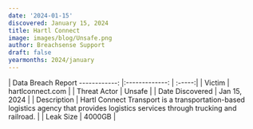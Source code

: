```yaml
---
date: '2024-01-15'
discovered: January 15, 2024
title: Hartl Connect
image: images/blog/Unsafe.png
author: Breachsense Support
draft: false
yearmonths: 2024/january
---
```



| Data Breach Report
------------:     |:-------------:    | :-----:|
| Victim      | hartlconnect.com      | 
| Threat Actor      | Unsafe      | 
| Date Discovered      | Jan 15, 2024      | 
| Description      | Hartl Connect Transport is a transportation-based logistics agency that provides logistics services through trucking and railroad.      | 
| Leak Size      | 4000GB      | 

